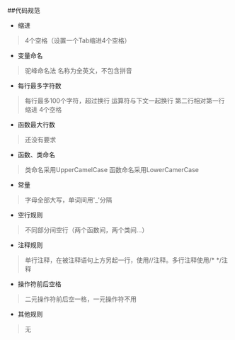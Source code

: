 ##代码规范

- 缩进
> 4个空格（设置一个Tab缩进4个空格）

- 变量命名
> 驼峰命名法
> 名称为全英文，不包含拼音

- 每行最多字符数
> 每行最多100个字符，超过换行
> 运算符与下文一起换行
> 第二行相对第一行缩进 4个空格

- 函数最大行数
> 还没有要求

- 函数、类命名
> 类命名采用UpperCamelCase
> 函数命名采用LowerCamerCase 

- 常量
> 字母全部大写，单词间用'_'分隔

- 空行规则
> 不同部分间空行（两个函数间，两个类间...）

- 注释规则
> 单行注释，在被注释语句上方另起一行，使用//注释。多行注释使用/* */注释

- 操作符前后空格
> 二元操作符前后空一格，一元操作符不用

- 其他规则
> 无

